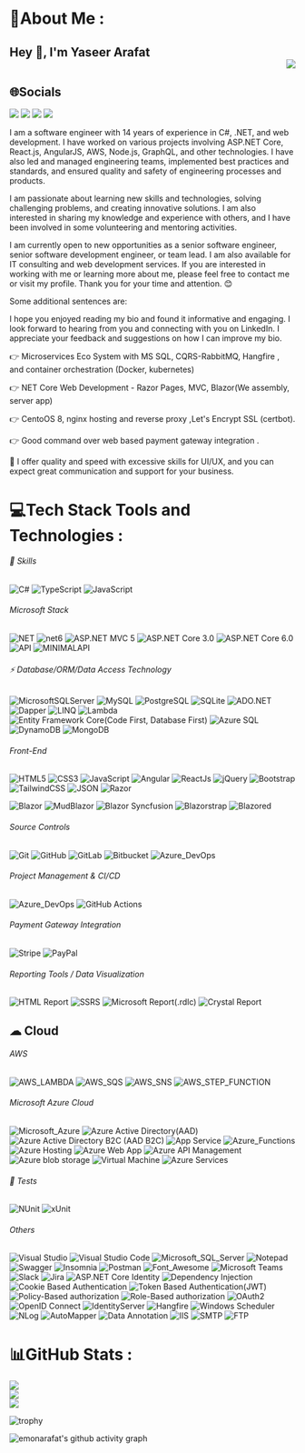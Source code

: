 
# 💫About Me :
## Hey 👋, I'm Yaseer Arafat  <div align = 'right'>![](https://komarev.com/ghpvc/?username=emonarafat&color=blue)</div>

## 🌐Socials
[![](https://vistr.dev/badge?repo=emonarafat.emonarafat&corners=square)](https://github.com/emonarafat/emonarafat)
[![](https://img.shields.io/badge/-Yaseer%20Arafat-blue?style=for-the-badge&logo=Linkedin&logoColor=white&link=https://www.linkedin.com/in/yaseerarafat/)](https://www.linkedin.com/in/yaseerarafat/)
[![](https://img.shields.io/badge/-Yaseer%20Arafat-blue?style=for-the-badge&logo=facebook&logoColor=ffffff)](https://www.facebook.com/emon.arafat/)
[![](https://img.shields.io/badge/-Yaseer%20Arafat-black?style=for-the-badge&logo=upwork&logoColor=37A000)](https://www.upwork.com/o/profiles/users/~019243c0d9b337e319/)


I am a software engineer with 14 years of experience in C#, .NET, and web development. I have worked on various projects involving ASP.NET Core, React.js, AngularJS, AWS, Node.js, GraphQL, and other technologies. I have also led and managed engineering teams, implemented best practices and standards, and ensured quality and safety of engineering processes and products.

I am passionate about learning new skills and technologies, solving challenging problems, and creating innovative solutions. I am also interested in sharing my knowledge and experience with others, and I have been involved in some volunteering and mentoring activities.

I am currently open to new opportunities as a senior software engineer, senior software development engineer, or team lead. I am also available for IT consulting and web development services. If you are interested in working with me or learning more about me, please feel free to contact me or visit my profile. Thank you for your time and attention. 😊

Some additional sentences are:

I hope you enjoyed reading my bio and found it informative and engaging.
I look forward to hearing from you and connecting with you on LinkedIn.
I appreciate your feedback and suggestions on how I can improve my bio.

👉 Microservices Eco System with MS SQL, CQRS-RabbitMQ, Hangfire , and container orchestration (Docker, kubernetes)

👉 NET Core Web Development - Razor Pages, MVC, Blazor(We assembly, server app)

👉 CentoOS 8, nginx hosting and reverse proxy ,Let's Encrypt SSL (certbot).

👉 Good command over web based payment gateway integration .

🎯 I offer quality and speed with excessive skills for UI/UX, and you can expect great communication and support for your business.

# 💻Tech Stack Tools and Technologies :

###### 🚀 Skills
![C#](https://img.shields.io/badge/-c%23-%23239120.svg?style=for-the-badge&logo=c-sharp&logoColor=white)
![TypeScript](https://img.shields.io/badge/TypeScript-007ACC?style=for-the-badge&logo=typescript&logoColor=white)
![JavaScript](https://img.shields.io/badge/JavaScript-007ACC?style=for-the-badge&logo=JavaScript&logoColor=white)

###### Microsoft Stack
![NET](https://img.shields.io/badge/Microsoft.NET-0078D7?style=for-the-badge&logo=dotnet)
![net6](https://img.shields.io/badge/-net6-239120?style=for-the-badge&logo=c-sharp)
![ASP.NET MVC 5](https://img.shields.io/badge/ASP.NET_MVC_5-0078D7?style=for-the-badge&logo=c-sharp)
![ASP.NET Core 3.0](https://img.shields.io/badge/ASP.NET_Core_3.0-0078D7?style=for-the-badge&logo=c-sharp)
![ASP.NET Core 6.0](https://img.shields.io/badge/ASP.NET_Core_6.0-0078D7?style=for-the-badge&logo=c-sharp)
![API](https://img.shields.io/badge/ASP.NET_Core_Web_API-0078D7?style=for-the-badge&logo=c-sharp)
![MINIMALAPI](https://img.shields.io/badge/ASP.NET_Core_MINIMAL_API-0078D7?style=for-the-badge&logo=c-sharp)
######  ⚡ Database/ORM/Data Access Technology
![MicrosoftSQLServer](https://img.shields.io/badge/Microsoft%20SQL%20Sever-CC2927?style=for-the-badge&logo=microsoft%20sql%20server&logoColor=white)
![MySQL](https://img.shields.io/badge/MySQL-00000F?style=for-the-badge&logo=mysql&logoColor=white)
![PostgreSQL](https://img.shields.io/badge/PostgreSQL-316192?style=for-the-badge&logo=postgresql&logoColor=white)
![SQLite](https://img.shields.io/badge/SQLite-07405E?style=for-the-badge&logo=sqlite&logoColor=white)
![ADO.NET](https://img.shields.io/badge/ADO.NET-0078D7?style=for-the-badge&logo=ado&logoColor=white)
![Dapper](https://img.shields.io/badge/Dapper-0078D7?style=for-the-badge&logo=Dapper&logoColor=white)
![LINQ](https://img.shields.io/badge/LINQ-0078D7?style=for-the-badge&logo=LINQ&logoColor=white)
![Lambda](https://img.shields.io/badge/Lambda-0078D7?style=for-the-badge&logo=Lambda&logoColor=white)
![Entity Framework Core(Code First, Database First)](https://img.shields.io/badge/Entity_Framework_Core(Code_First,_Database_First)-0078D7?style=for-the-badge&logo=efcore&logoColor=white)
![Azure SQL](https://img.shields.io/badge/Azure_SQL-0078D7?style=for-the-badge&logo=microsoft-sql-server&logoColor=white)
![DynamoDB](https://img.shields.io/badge/Amazon%20DynamoDB-4053D6?style=for-the-badge&logo=Amazon%20DynamoDB&logoColor=white)
![MongoDB](https://img.shields.io/badge/MongoDB-4EA94B?style=for-the-badge&logo=mongodb&logoColor=white)

###### Front-End
![HTML5](https://img.shields.io/badge/HTML5-%23E34F26.svg?style=for-the-badge&logo=html5&logoColor=white)
![CSS3](https://img.shields.io/badge/CSS3-%231572B6.svg?style=for-the-badge&logo=css3&logoColor=white)
![JavaScript](https://img.shields.io/badge/JavaScript-323330?style=for-the-badge&logo=javascript&logoColor=F7DF1E)
![Angular](https://img.shields.io/badge/-Angular-dd0031?logo=angular&style=for-the-badge)
![ReactJs](https://img.shields.io/badge/-ReactJs-000000?logo=react&style=for-the-badge)
![jQuery](https://img.shields.io/badge/jQuery-%230769AD.svg?style=for-the-badge&logo=jquery&logoColor=white)
![Bootstrap](https://img.shields.io/badge/Bootstrap-%23563D7C.svg?style=for-the-badge&logo=bootstrap&logoColor=white)
![TailwindCSS](https://img.shields.io/badge/TailwindCSS-%2338B2AC.svg?style=for-the-badge&logo=tailwind-css&logoColor=white)
![JSON](https://img.shields.io/badge/JSON-5E5C5C?style=for-the-badge&logo=json&logoColor=white)
![Razor](https://img.shields.io/badge/Razor-0078D7?style=for-the-badge&logo=Razor&logoColor=white)

![Blazor](https://img.shields.io/badge/Blazor_(Server_Side_&_Web_Assembly)-0078D7?style=for-the-badge&logo=Blazor&logoColor=white)
![MudBlazor](https://img.shields.io/badge/MudBlazor-0078D7?style=for-the-badge&logo=Blazor&logoColor=white)
![Blazor Syncfusion](https://img.shields.io/badge/Blazor_Syncfusion-0078D7?style=for-the-badge&logo=Blazor&logoColor=white)
![Blazorstrap](https://img.shields.io/badge/Blazorstrap-0078D7?style=for-the-badge&logo=Blazor&logoColor=white)
![Blazored](https://img.shields.io/badge/Blazored-0078D7?style=for-the-badge&logo=Blazor&logoColor=white)

###### Source Controls
![Git](https://img.shields.io/badge/Git-F05032?style=for-the-badge&logo=git&logoColor=white)
![GitHub](https://img.shields.io/badge/GitHub-100000?style=for-the-badge&logo=github&logoColor=white)
![GitLab](https://img.shields.io/badge/GitLab-330F63?style=for-the-badge&logo=gitlab&logoColor=white)
![Bitbucket](https://img.shields.io/badge/Bitbucket-%230047B3.svg?style=for-the-badge&logo=bitbucket&logoColor=white)
![Azure_DevOps](https://img.shields.io/badge/Azure_DevOps-0078D7?style=for-the-badge&logo=azure-devops&logoColor=white)

###### Project Management & CI/CD
![Azure_DevOps](https://img.shields.io/badge/Azure_DevOps-0078D7?style=for-the-badge&logo=azure-devops&logoColor=white)
![GitHub Actions](https://img.shields.io/badge/GitHub_Actions-2088FF?style=for-the-badge&logo=github-actions&logoColor=white)

###### Payment Gateway Integration
![Stripe](https://img.shields.io/badge/Stripe-0078D7?style=for-the-badge&logo=Stripe&logoColor=white)
![PayPal](https://img.shields.io/badge/PayPal-0078D7?style=for-the-badge&logo=PayPal&logoColor=white)

###### Reporting Tools / Data Visualization
![HTML Report](https://img.shields.io/badge/HTML_Report-0078D7?style=for-the-badge&logo=HTML_Report&logoColor=white)
![SSRS](https://img.shields.io/badge/SSRS-0078D7?style=for-the-badge&logo=SSRS&logoColor=white)
![Microsoft Report(.rdlc)](https://img.shields.io/badge/Microsoft_Report(.rdlc)-0078D7?style=for-the-badge&logo=Microsoft_Report(.rdlc)&logoColor=white)
![Crystal Report](https://img.shields.io/badge/Crystal_Report-0078D7?style=for-the-badge&logo=Crystal_Report&logoColor=white)

##  ☁ Cloud

###### AWS
![AWS_LAMBDA](https://img.shields.io/badge/AWS-Lambda-d9660b?style=for-the-badge&logo=awslambda&logoColor=white)
![AWS_SQS](https://img.shields.io/badge/AWS-SQS-d9660b?style=for-the-badge&logo=amazon-aws&logoColor=white)
![AWS_SNS](https://img.shields.io/badge/AWS-SNS-d9660b?style=for-the-badge&logo=amazon-aws&logoColor=white)
![AWS_STEP_FUNCTION](https://img.shields.io/badge/AWS-STEP_FUNCTIONS-d9660b?style=for-the-badge&logo=amazon-aws&logoColor=white)

###### Microsoft Azure Cloud
![Microsoft_Azure](https://img.shields.io/badge/Microsoft_Azure-0089D6?style=for-the-badge&logo=microsoft-azure&logoColor=white)
![Azure Active Directory(AAD)](https://img.shields.io/badge/Azure_Active_Directory_(AAD)-0078D7?style=for-the-badge&logo=Azure&logoColor=white)
![Azure Active Directory B2C (AAD B2C)](https://img.shields.io/badge/Azure_Active_Directory_B2C_(AAD_B2C)-0078D7?style=for-the-badge&logo=Azure&logoColor=white)
![App Service](https://img.shields.io/badge/App_Service-0078D7?style=for-the-badge&logo=Azure&logoColor=white)
![Azure_Functions](https://img.shields.io/badge/Azure_Functions-0062AD?style=for-the-badge&logo=azure-functions&logoColor=white)
![Azure Hosting](https://img.shields.io/badge/Azure_Hosting-0078D7?style=for-the-badge&logo=Azure&logoColor=white)
![Azure Web App](https://img.shields.io/badge/Azure_Web_App-0078D7?style=for-the-badge&logo=Azure&logoColor=white)
![Azure API Management](https://img.shields.io/badge/Azure_API_Management-0078D7?style=for-the-badge&logo=Azure&logoColor=white)
![Azure blob storage](https://img.shields.io/badge/Azure_Blob_Storage-0078D7?style=for-the-badge&logo=Azure&logoColor=white)
![Virtual Machine](https://img.shields.io/badge/Virtual_Machine-0078D7?style=for-the-badge&logo=Azure&logoColor=white)
![Azure Services](https://img.shields.io/badge/Azure_Services-0078D7?style=for-the-badge&logo=Azure&logoColor=white)

###### 🔔 Tests
![NUnit](https://img.shields.io/badge/NUnit-0078D7?style=for-the-badge&logo=NUnit&logoColor=white)
![xUnit](https://img.shields.io/badge/xUnit-0078D7?style=for-the-badge&logo=xUnit&logoColor=white)

###### Others
![Visual Studio](https://img.shields.io/badge/Visual%20Studio-5C2D91.svg?style=for-the-badge&logo=visual-studio&logoColor=white)
![Visual Studio Code](https://img.shields.io/badge/Visual%20Studio%20Code-0078d7.svg?style=for-the-badge&logo=visual-studio-code&logoColor=white)
![Microsoft_SQL_Server](https://img.shields.io/badge/Microsoft_SQL_Server-CC2927?style=for-the-badge&logo=microsoft-sql-server&logoColor=white)
![Notepad](https://img.shields.io/badge/Notepad++-90E59A.svg?style=for-the-badge&logo=notepad%2B%2B&logoColor=black)
![Swagger](https://img.shields.io/badge/-Swagger-%23Clojure?style=for-the-badge&logo=swagger&logoColor=white)
![Insomnia](https://img.shields.io/badge/Insomnia-0078D7?style=for-the-badge&logo=Insomnia&logoColor=white)
![Postman](https://img.shields.io/badge/Postman-FF6C37?style=for-the-badge&logo=postman&logoColor=white)
![Font_Awesome](https://img.shields.io/badge/Font_Awesome-339AF0?style=for-the-badge&logo=fontawesome&logoColor=white)
![Microsoft Teams](https://img.shields.io/badge/Microsoft_Teams-0078D7?style=for-the-badge&logo=team&logoColor=white)
![Slack](https://img.shields.io/badge/Slack-4A154B?style=for-the-badge&logo=slack&logoColor=white)
![Jira](	https://img.shields.io/badge/Jira-0052CC?style=for-the-badge&logo=Jira&logoColor=white)
![ASP.NET Core Identity](https://img.shields.io/badge/ASP.NET_Core_Identity-0078D7?style=for-the-badge&logo=REST&logoColor=white)
![Dependency Injection](https://img.shields.io/badge/Dependency_Injection-0078D7?style=for-the-badge&logo=REST&logoColor=white)
![Cookie Based Authentication](https://img.shields.io/badge/Cookie_Based_Authentication-0078D7?style=for-the-badge&logo=REST&logoColor=white)
![Token Based Authentication(JWT)](https://img.shields.io/badge/Token_Based_Authentication(JWT)-0078D7?style=for-the-badge&logo=REST&logoColor=white)
![Policy-Based authorization](https://img.shields.io/badge/Policy_Based_Authorization-0078D7?style=for-the-badge&logo=REST&logoColor=white)
![Role-Based authorization](https://img.shields.io/badge/Role_Based_Authorization-0078D7?style=for-the-badge&logo=REST&logoColor=white)
![OAuth2](https://img.shields.io/badge/OAuth2-0078D7?style=for-the-badge&logo=REST&logoColor=white)
![OpenID Connect](https://img.shields.io/badge/OpenID_Connect-0078D7?style=for-the-badge&logo=openid&logoColor=white)
![IdentityServer](https://img.shields.io/badge/IdentityServer-0078D7?style=for-the-badge&logo=REST&logoColor=white)
![Hangfire](https://img.shields.io/badge/Hangfire-0078D7?style=for-the-badge&logo=REST&logoColor=white)
![Windows Scheduler](https://img.shields.io/badge/Windows_Scheduler-0078D7?style=for-the-badge&logo=REST&logoColor=white)
![NLog](https://img.shields.io/badge/NLog-0078D7?style=for-the-badge&logo=REST&logoColor=white)
![AutoMapper](https://img.shields.io/badge/AutoMapper-0078D7?style=for-the-badge&logo=REST&logoColor=white)
![Data Annotation](https://img.shields.io/badge/Data_Annotation-0078D7?style=for-the-badge&logo=REST&logoColor=white)
![IIS](https://img.shields.io/badge/IIS-0078D7?style=for-the-badge&logo=REST&logoColor=white)
![SMTP](https://img.shields.io/badge/SMTP-0078D7?style=for-the-badge&logo=REST&logoColor=white)
![FTP](https://img.shields.io/badge/FTP-0078D7?style=for-the-badge&logo=REST&logoColor=white)

# 📊GitHub Stats :
![](https://github-readme-stats.vercel.app/api?username=emonarafat&theme=radical&hide_border=false&include_all_commits=false&count_private=false)<br/>
![](https://github-readme-streak-stats.herokuapp.com/?user=emonarafat&theme=radical&hide_border=false)<br/>
[![](https://github-readme-stats.vercel.app/api/top-langs/?username=emonarafat&hide=java,html,groff&show_icons=true&theme=dracula&layout=compact&&count_private=true&langs_count=10)](https://github.com/emonarafat/emonarafat)

![trophy](https://github-profile-trophy.vercel.app/?username=emonarafat&row=1&column=7&theme=onedark)
  
![emonarafat's github activity graph](https://activity-graph.herokuapp.com/graph?username=emonarafat&theme=compact)
